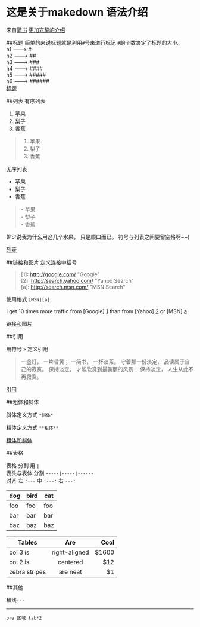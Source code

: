 # 这是关于makedown 语法介绍
来自[简书](http://www.jianshu.com/p/q81RER)   [更加完整的介绍](http://wowubuntu.com/markdown/)

##标题
简单的来说标题就是利用`#`号来进行标记 `#`的个数决定了标题的大小。
<br>h1 ---> \# 
<br>h2 ---> \#\#
<br>h3 ---> \#\#\#
<br>h4 ---> \#\#\#\#
<br>h5 ---> \#\#\#\#\#
<br>h6 ---> \#\#\#\#\#\#
<br>
[标题](http://ww4.sinaimg.cn/large/687afc7fjw1dzs5crii94j.jpg)

##列表
有序列表<br>
1. 苹果<br>
2. 梨子<br>
3. 香蕉<br>

>1. 苹果<br>
>2. 梨子<br>
>3. 香蕉<br>

无序列表
- 苹果<br>
- 梨子<br>
- 香蕉<br>

>\- 苹果<br>
>\- 梨子<br>
>\- 香蕉<br>

\(PS:说我为什么用这几个水果， 只是顺口而已。 符号与列表之间要留空格啊~~\)

[列表](http://ww1.sinaimg.cn/large/687afc7fjw1dzs56gavuzj.jpg)

##链接和图片
定义连接中括号
>\[1]: http://google.com/        "Google" <br>
>\[2]: http://search.yahoo.com/  "Yahoo Search" <br>
>\[a]: http://search.msn.com/    "MSN Search" <br>

使用格式 `[MSN][a]` <br>

I get 10 times more traffic from [Google] [1] than from
[Yahoo] [2] or [MSN] [a].

[1]: http://google.com/        "Google"
[2]: http://search.yahoo.com/  "Yahoo Search"
[a]: http://search.msn.com/    "MSN Search"
  
[链接和图片](http://ww3.sinaimg.cn/large/687afc7fjw1dzs5i4iw3uj.jpg)

##引用

用符号 `>` 定义引用

>一盏灯， 一片昏黄； 一简书， 一杯淡茶。 守着那一份淡定， 品读属于自己的寂寞。
> 保持淡定， 才能欣赏到最美丽的风景！ 保持淡定， 人生从此不再寂寞。

[引用](http://ww3.sinaimg.cn/large/687afc7fjw1dzs5oehlj5j.jpg)

##粗体和斜体

斜体定义方式
`*斜体*` 

粗体定义方式
`**粗体**`


[粗体和斜体](http://ww4.sinaimg.cn/large/687afc7fjw1dzs5qrr3jcj.jpg)


##表格

表格 分割 用 `|` <br>
表头与表体 分割 `-----|-----|------` <br>
对齐  左 `:---`  中 `:---:`  右 `---:` <br>

dog | bird | cat
----|------|----
foo | foo  | foo
bar | bar  | bar
baz | baz  | baz

| Tables        | Are           | Cool  |
| ------------- |:-------------:| -----:|
| col 3 is      | right-aligned | $1600 |
| col 2 is      | centered      |   $12 |
| zebra stripes | are neat      |    $1 |

##其他

横线`---`

---

    pre 区域 tab*2
